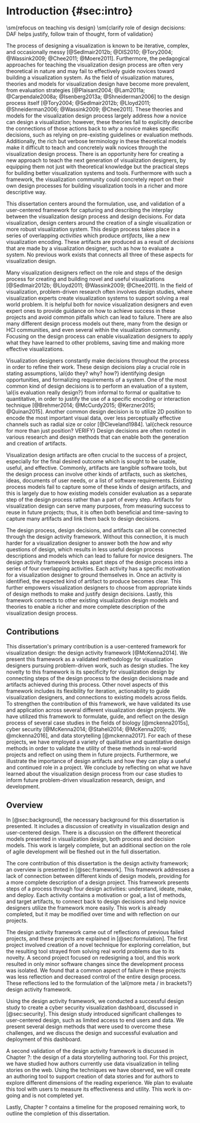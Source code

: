 # Introduction {#sec:intro}

\sm{refocus on teaching vis design}
\sm{clarify role of design decisions: DAF helps justify, follow train of thought, form of validation}

<!-- hard to teach design. need new framework to do this effectively -->
The process of designing a visualization
is known to be iterative, complex, and occasionally messy [@Sedlmair2012b; @DIS2010;
@Tory2004; @Wassink2009; @Chee2011; @Moere2011].
Furthermore, the pedagogical approaches for teaching the visualization design process are often very theoretical in nature and may fail to effectively guide novices toward building a visualization system.
As the field
of visualization matures, theories and models for visualization design have
become more prevalent, from evaluation strategies [@Plaisant2004; @Lam2011a;
@Carpendale2008a; @Isenberg2013a; @Shneiderman2006] to the design process itself
[@Tory2004; @Sedlmair2012b; @Lloyd2011; @Shneiderman2006; @Wassink2009;
@Chee2011].
These theories and models for the visualization design process largely address
*how* a novice can design a visualization; however, these theories fail to explicitly describe the
connections of those actions back to *why* a novice makes specific decisions, such as relying on pre-existing guidelines or evaluation methods.
Additionally, the rich but verbose terminology in these theoretical models make it difficult to teach and concretely walk novices through the visualization design process.
There is an opportunity here for creating a new approach to teach the next generation of visualization designers, by equipping them not just with theoretical knowledge but the practical steps for building better visualization systems and tools.
Furthermore with such a framework, the visualization community could concretely report on their own design processes for building visualization tools in a richer and more descriptive way.

<!-- definition of vis design
The word design can mean many things to different people, but visualization design is about the planning, creation, and evaluation of a visualization or a combined visualization system.
-->
<!--Thus, the visualization community needs a new framework that bridges the core components of these various visualization design models together and simplifies their theoretical concepts into a single, actionable checklist that a visualization design novice can utilize to learn and grow.-->
<!-- these design decisions are described instead by separate design decision
models [@Munzner2009; @Meyer].-->

<!-- overview of contrib -->
This dissertation centers around the formulation, use, and validation of a
user-centered framework for capturing and describing the interplay between the
visualization design process and design decisions. For data visualization,
design centers around the creation of a single visualization or more robust
visualization system. This design process takes place in a series of overlapping
*activities* which produce *artifacts*, like a new visualization encoding. These
artifacts are produced as a result of *decisions* that are made by a
visualization designer, such as how to evaluate a system. No previous work
exists that connects all three of these aspects for visualization design.


<!-- steps of design process -->
Many visualization designers reflect on the role and steps of the design process
for creating and building novel and useful visualizations [@Sedlmair2012b;
@Lloyd2011; @Wassink2009; @Chee2011]. In the field of visualization,
problem-driven research often involves design studies, where visualization
experts create visualization systems to support solving a real world problem. It
is helpful both for novice visualization designers and even expert ones to
provide guidance on how to achieve success in these projects and avoid common
pitfalls which can lead to failure. There are also many different design process
models out there, many from the design or HCI communities, and even several
within the visualization community. Focusing on the design process can enable
visualization designers to apply what they have learned to other problems,
saving time and making more effective visualizations.


<!-- decisions in the design process -->
Visualization designers constantly make decisions throughout the process in
order to refine their work. These design decisions play a crucial role in
stating assumptions, \al{do they? why? how?} identifying design opportunities,
and formalizing requirements of a system. One of the most common kind of design
decisions is to perform an evaluation of a system, \al{is evaluation really
design?} from informal to formal or qualitative to quantitative, in order to
justify the use of a specific encoding or interaction technique [@Brehmer2014;
@McCurdy2015; @Kerzner2015; @Quinan2015]. Another common design decision is to
utilize 2D position to encode the most important visual data, over less
perceptually effective channels such as radial size or color [@Cleveland1984].
\al{check resource for more than just position? VERIFY} Design decisions are
often rooted in various research and design methods that can enable both the
generation and creation of artifacts.


<!-- artifcats in the design process -->
Visualization design artifacts are often crucial to the success of a project,
especially for the final desired outcome which is sought to be usable, useful,
and effective. Commonly, artifacts are tangible software tools, but the design
process can involve other kinds of artifacts, such as sketches, ideas, documents
of user needs, or a list of software requirements. Existing process models fail
to capture some of these kinds of design artifacts, and this is largely due to
how existing models consider evaluation as a separate step of the design process
rather than a part of every step. Artifacts for visualization design can serve
many purposes, from measuring success to reuse in future projects; thus, it is
often both beneficial and time-saving to capture many artifacts and link them
back to design decisions.


<!-- again, the solution, the framework -->
The design process, design decisions, and artifacts can all be connected through
the design activity framework. Without this connection, it is much harder for a
visualization designer to answer both the *how* and *why* questions of design,
which results in less useful design process descriptions and models which can
lead to failure for novice designers. The design activity framework breaks apart
steps of the design process into a series of four overlapping activities. Each
activity has a specific motivation for a visualization designer to ground
themselves in. Once an activity is identified, the expected kind of artifact to
produce becomes clear. This further empowers visualization designers to choose
from appropriate kinds of design methods to make and justify design decisions.
Lastly, this framework connects to other existing visualization design models
and theories to enable a richer and more complete description of the
visualization design process.






## Contributions

This dissertation's primary contribution is a user-centered framework for
visualization design: the design activity framework [@McKenna2014]. We present
this framework as a validated methodology for visualization designers pursuing
problem-driven work, such as design studies. The key novelty to this framework
is its specificity for visualization design by connecting steps of the design
process to the design decisions made and artifacts achieved during this process.
Other novel aspects of this framework includes its flexibility for iteration,
actionability to guide visualization designers, and connections to existing
models across fields. To strengthen the contribution of this framework, we have
validated its use and application across several different visualization design
projects. We have utilized this framework to formulate, guide, and reflect on
the design process of several case studies in the fields of biology
[@mckenna2015s], cyber security [@McKenna2014; @Staheli2014; @McKenna2015;
@mckenna2016], and data storytelling [@mckenna2017]. For each of these projects,
we have employed a variety of qualitative and quantitative design methods in
order to validate the utility of these methods in real-world projects and
reflect on using them in future projects. Furthermore, we illustrate the
importance of design artifacts and how they can play a useful and continued role
in a project. We conclude by reflecting on what we have learned about the
visualization design process from our case studies to inform future
problem-driven visualization research, design, and development.





## Overview

In [@sec:background], the necessary background for this dissertation is presented. It
includes a discussion of creativity in visualization design and user-centered
design. There is a discussion on the different theoretical models presented in
visualization design, both process and decision models. This work is largely
complete, but an additional section on the role of agile development will be
fleshed out in the full dissertation.


The core contribution of this dissertation is the design activity framework; an
overview is presented in [@sec:framework]. This framework addresses a lack of
connection between different kinds of design models, providing for a more
complete description of a design project. This framework presents steps of a
process through four design activities: understand, ideate, make, and deploy.
Each activity contains a motivation or goal, a list of methods, and target
artifacts, to connect back to design decisions and help novice designers utilize
the framework more easily. This work is already completed, but it may be
modified over time and with reflection on our projects.


The design activity framework came out of reflections of previous failed
projects, and these projects are explained in [@sec:formulation]. The first project
involved creation of a novel technique for exploring correlation, but the
resulting tool strayed from solving real world problems due to its novelty. A
second project focused on redesigning a tool, and this work resulted in only
minor software changes since the development process was isolated. We found that
a common aspect of failure in these projects was less reflection and decreased
control of the entire design process. These reflections led to the formulation
of the \al{more meta / in brackets?} design activity framework.


Using the design activity framework, we conducted a successful design study to
create a cyber security visualization dashboard, discussed in [@sec:security]. This
design study introduced significant challenges to user-centered design, such as
limited access to end users and data. We present several design methods that
were used to overcome these challenges, and we discuss the design and successful
evaluation and deployment of this dashboard.


A second validation of the design activity framework is discussed in Chapter ?:
the design of a data storytelling authoring tool. For this project, we have
studied how authors currently use data visualization in telling stories on the
web. Using the techniques we have observed, we will create an authoring tool to
support creation of data stories and for authors to explore different dimensions
of the reading experience. We plan to evaluate this tool with users to measure
its effectiveness and utility. This work is on-going and is not completed yet.


Lastly, Chapter ? contains a timeline for the proposed remaining work, to
outline the completion of this dissertation.

